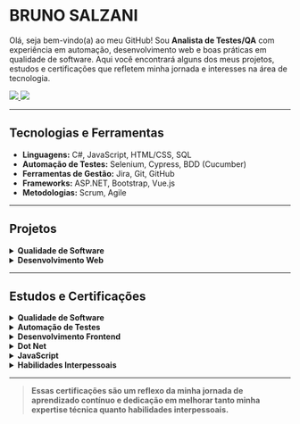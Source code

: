 # BRUNO SALZANI

Olá, seja bem-vindo(a) ao meu GitHub! Sou **Analista de Testes/QA** com experiência em automação, desenvolvimento web e boas práticas em qualidade de software. Aqui você encontrará alguns dos meus projetos, estudos e certificações que refletem minha jornada e interesses na área de tecnologia.

<div>
  <a href="https://www.linkedin.com/in/brunosalzani" target="_blank">
    <img src="https://img.shields.io/badge/-LinkedIn-%230077B5?style=for-the-badge&logo=linkedin&logoColor=white" target="_blank">
  </a>
  <a href="mailto:brunosalzani@hotmail.com">
    <img src="https://img.shields.io/badge/-Email-%23333?style=for-the-badge&logo=gmail&logoColor=white" target="_blank">
  </a>
</div>

---

##  Tecnologias e Ferramentas

- **Linguagens:** C#, JavaScript, HTML/CSS, SQL
- **Automação de Testes:** Selenium, Cypress, BDD (Cucumber)
- **Ferramentas de Gestão:** Jira, Git, GitHub
- **Frameworks:** ASP.NET, Bootstrap, Vue.js
- **Metodologias:** Scrum, Agile

---

##  Projetos

<details>
<summary><b> Qualidade de Software</b></summary>

1. [Teste de Software - Funcionalidades LMS (Natura)](https://github.com/bruno-salzani/teste-software-funcionalidades-natura)
</details>

<details>
<summary><b> Desenvolvimento Web</b></summary>

1. [HTML Courses](https://github.com/bruno-salzani/html-courses)
2. [HTML Barbershop](https://github.com/bruno-salzani/html-barbershop)
3. [HTML Presentation](https://github.com/bruno-salzani/html-presentation)
4. [Terceira Idade](https://github.com/bruno-salzani/terceira-idade)
5. [Blog Terceira Idade](https://github.com/bruno-salzani/blog-terceira-idade)
6. [CSS Minify](https://github.com/bruno-salzani/minifycss)
7. [Binary to Decimal](https://github.com/bruno-salzani/bin2dec)
</details>

---

##  Estudos e Certificações

<details>
<summary><b> Qualidade de Software</b></summary>

1. [QUALITY ASSURANCE: PLANO DE TESTES E GESTÃO DE BUGS](https://cursos.alura.com.br/certificate/2c8eaa73-b5c0-413c-93de-5457fbab3ef6)
2. [GERENCIAMENTO DE QUALIDADE DE SOFTWARE PARTE 1: O DOCUMENTO MDS](https://cursos.alura.com.br/certificate/9e370fee-fc12-4a07-917a-302b048019b3)
3. [BDD: BEHAVIOR DRIVEN DEVELOPMENT COM CUCUMBER](https://cursos.alura.com.br/certificate/b1956ef4-b9e1-4820-ba40-e2d1163e9068)
4. [CARREIRA QA: PROCESSOS E AUTOMAÇÃO DE TESTES](https://cursos.alura.com.br/degree/certificate/0395f251-befa-43e4-b7f7-3c0158554247)
5. [FUNDAMENTOS QUALITY ASSURANCE: TESTPLAN E BOAS PRÁTICAS](https://cursos.alura.com.br/certificate/48e29980-9af3-4ba1-b2fa-0a7bbae60793)

</details>

<details>
<summary><b> Automação de Testes</b></summary>

1. [CYPRESS: AUTOMATIZANDO TESTES E2E](https://cursos.alura.com.br/certificate/5c3f390b-eb84-46db-abf6-300bfd1adb33?lang=pt_BR)
2. [CYPRESS: AUTOMAÇÃO DE TESTES E2E](https://cursos.alura.com.br/certificate/d6e6ce51-7660-40b5-8981-85d952c6ef1c)
3. [TESTES EM .NET: TESTES DE INTERFACE USANDO SELENIUM](https://cursos.alura.com.br/certificate/342ad3d1-def3-4213-aadf-3d909371112d)
4. [SELENIUM WEBDRIVER E C# PARTE 1: TESTES DA SUA WEB APP](https://cursos.alura.com.br/certificate/14289510-7e48-4794-9473-10c18004a68b)
5. [SELENIUM: TESTES AUTOMATIZADOS DE ACEITAÇÃO EM .NET](https://cursos.alura.com.br/certificate/e2ec4168-3554-441f-a714-aa4438510503)

</details>

<details>
<summary><b> Desenvolvimento Frontend</b></summary>

1. [HTML5 E CSS3 I: SUAS PRIMEIRAS PÁGINAS DA WEB](https://cursos.alura.com.br/certificate/6ac2fe58-1b2c-436c-bdbc-0824b9ccc1a5)
2. [HTML5 E CSS3 II: TURBINANDO AS SUAS PÁGINAS](https://cursos.alura.com.br/certificate/b97424a9-97bc-4077-8091-8d0bd1ff247c) 
3. [HTML5 E CSS3 PARTE 1: CRIE UMA PÁGINA DA WEB](https://cursos.alura.com.br/certificate/1209abd4-85e0-4562-a32c-10ecb7fc886f) 
4. [HTML5 E CSS3 PARTE 2: POSICIONAMENTO, LISTAS E NAVEGAÇÃO](https://cursos.alura.com.br/certificate/00979dc6-15ba-43f9-bc5a-23c0ee7be7a7)
5. [HTML5 E CSS3 PARTE 3: TRABALHANDO COM FORMULÁRIOS E TABELAS](https://cursos.alura.com.br/certificate/4e143324-cf13-4bdf-b8e9-822825686c4d)
6. [HTML5 E CSS3 PARTE 4: AVANÇANDO NO CSS](https://cursos.alura.com.br/certificate/ad012211-a9d6-4b3c-a8b8-c80a6f08b63d)
7. [FLEXBOX: POSICIONE ELEMENTOS NA TELA](https://cursos.alura.com.br/certificate/1e25c3b2-d4e9-4e0b-aaa6-8033fa1afb0c) 
8. [ARQUITETURA CSS: DESCOMPLICANDO OS PROBLEMAS](https://cursos.alura.com.br/certificate/15188794-4aab-4a32-9b5f-4a1d3de8b23d) 
9. [WEB DESIGN RESPONSIVO: PÁGINAS QUE SE ADAPTAM DO MOBILE AO DESK](https://cursos.alura.com.br/certificate/4bda398d-2d2d-42ed-a9b9-cf12bcd17e1c) 
10. [LAYOUTS RESPONSIVOS: TRABALHANDO COM LAYOUTS MOBILE](https://cursos.alura.com.br/certificate/b7400ec7-b6a0-48e3-a3cb-9b690b39be60) 
11. [BOOTSTRAP 4: CRIANDO UMA LANDING PAGE RESPONSIVA](https://cursos.alura.com.br/certificate/aff894c5-b2ae-4f98-a84f-22270488cf79) 
12. [BOOTSTRAP: CRIAÇÃO DE UMA SINGLE-PAGE RESPONSIVA](https://cursos.alura.com.br/certificate/2a0adb8a-fa81-4e18-ae24-e5edb390cd5b)

</details>
 
<details>
<summary><b> Dot Net</b></summary>

1. [C# PARTE 1: PRIMEIROS PASSOS](https://cursos.alura.com.br/certificate/2c553ec8-89c7-4be9-a4ec-f771094fc050)  
2. [C# PARTE 2: ENTENDENDO A ORIENTAÇÃO A OBJETOS](https://cursos.alura.com.br/certificate/bcfb9e4c-b97b-440b-81b4-ecf75d1201f2)  
3. [C# PARTE 3: ENTENDENDO HERANÇA E INTERFACE](https://cursos.alura.com.br/certificate/6762bd8a-3eac-4059-857b-3955833e69cd)  
4. [C# PARTE 4: ENTENDENDO EXCEÇÕES](https://cursos.alura.com.br/certificate/da9e1e4b-1549-4005-b43a-34bd4bb749c6)  
5. [C# PARTE 5: BIBLIOTECAS DLLS, DOCUMENTAÇÃO E USANDO O NUGET](https://cursos.alura.com.br/certificate/8ef3060c-3e38-449b-b6ec-fca05142a786)  
6. [C# PARTE 6: STRINGS, EXPRESSÕES REGULARES E A CLASSE OBJECT](https://cursos.alura.com.br/certificate/c47b2e12-0d44-4cca-ad32-e115e647570a)  
7. [C# PARTE 7: ARRAY E TIPOS GENÉRICOS](https://cursos.alura.com.br/certificate/22df26d6-6b79-4b21-8c97-56776569cd20)  
8. [C# PARTE 8: LIST, LAMBDA, LINQ](https://cursos.alura.com.br/certificate/f413c153-6190-4b78-bdad-c8cbe5fbe567)  
9. [C# PARTE 9: ENTRADA E SAÍDA (I/O) COM STREAMS](https://cursos.alura.com.br/certificate/96acfcac-0165-49fd-b324-85f7522361c5)  
10. [C# E ORIENTAÇÃO A OBJETOS](https://cursos.alura.com.br/degree/certificate/ca8bf1a4-bf4d-47ab-8826-d4de8b0f06d5)  

</details>

<details>
<summary><b> JavaScript</b></summary>

1. [JAVASCRIPT E HTML: DESENVOLVA UM JOGO E PRATIQUE LÓGICA DE PROGRAMAÇÃO](https://cursos.alura.com.br/certificate/c3abd570-36ac-4f45-adb9-8a79744dc5bd)
2. [JAVASCRIPT: PROGRAMANDO NA LINGUAGEM DA WEB](https://cursos.alura.com.br/certificate/ce4fce5e-5654-4d9e-ae48-66f7c9a4d779)
3. [JAVASCRIPT: CONHECENDO O BROWSER E PADRÕES DE PROJETO](https://cursos.alura.com.br/certificate/334e425b-c8a1-49ed-8e29-ee64be9a8ce9)
4. [NODE.JS: INOVANDO COM JAVASCRIPT NO BACKEND](https://cursos.alura.com.br/certificate/a235a5a5-ffb8-4fd7-9a85-a2c784d784c7)
5. [FORMAÇÃO VUE.JS](https://cursos.alura.com.br/degree/certificate/b27389b5-9622-4515-b751-810c5b540e30)

</details>

<details>
<summary><b> Habilidades Interpessoais</b></summary>

1. [RELACIONAMENTO INTERPESSOAL: APRENDA A LIDAR MELHOR COM VOCÊ E COM O OUTRO](https://cursos.alura.com.br/certificate/c8f592e0-c24f-44e1-b812-10c0b238ca1a)
2. [LIDERANÇA E GESTÃO DE EQUIPES: APRENDENDO A LIDERAR E MOTIVAR SEU TIME](https://cursos.alura.com.br/certificate/8c2cc415-26f6-45d1-98cf-48f6b1d05190)
3. [COMUNICAÇÃO INTERPESSOAL: CONQUISTE RESULTADOS COM A SUA COMUNICAÇÃO](https://cursos.alura.com.br/certificate/4acdd800-3c99-4385-b992-cbf5858960bc)
4. [GESTÃO DE PESSOAS: FORME E LIDERE UMA EQUIPE DE ALTA PERFORMANCE](https://cursos.alura.com.br/certificate/d1d38042-b8e2-4689-83e0-4f11c4bb14d2)
5. [GESTÃO DE TIME ÁGIL: IMPULSIONANDO A PERFORMANCE DO SEU TIME](https://cursos.alura.com.br/certificate/4d23cf88-d773-43a9-b632-2b7466093e5b)

</details>

---

> **Essas certificações são um reflexo da minha jornada de aprendizado contínuo e dedicação em melhorar tanto minha expertise técnica quanto habilidades interpessoais.**
